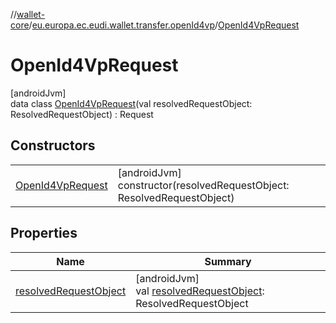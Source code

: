 //[wallet-core](../../../index.md)/[eu.europa.ec.eudi.wallet.transfer.openId4vp](../index.md)/[OpenId4VpRequest](index.md)

# OpenId4VpRequest

[androidJvm]\
data class [OpenId4VpRequest](index.md)(val resolvedRequestObject: ResolvedRequestObject) : Request

## Constructors

|                                             |                                                                           |
|---------------------------------------------|---------------------------------------------------------------------------|
| [OpenId4VpRequest](-open-id4-vp-request.md) | [androidJvm]<br>constructor(resolvedRequestObject: ResolvedRequestObject) |

## Properties

| Name                                                | Summary                                                                                        |
|-----------------------------------------------------|------------------------------------------------------------------------------------------------|
| [resolvedRequestObject](resolved-request-object.md) | [androidJvm]<br>val [resolvedRequestObject](resolved-request-object.md): ResolvedRequestObject |
